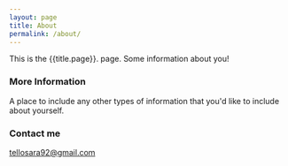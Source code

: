 ```yaml
---
layout: page
title: About
permalink: /about/
---
```


This is the {{title.page}}. page.
Some information about you!

### More Information

A place to include any other types of information that you'd like to include about yourself.

### Contact me

[tellosara92@gmail.com](mailto:tellosara92@gmail.com)
